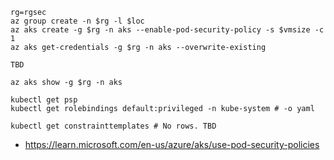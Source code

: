 ```
rg=rgsec
az group create -n $rg -l $loc
az aks create -g $rg -n aks --enable-pod-security-policy -s $vmsize -c 1
az aks get-credentials -g $rg -n aks --overwrite-existing
```

```
TBD

az aks show -g $rg -n aks

kubectl get psp
kubectl get rolebindings default:privileged -n kube-system # -o yaml

kubectl get constrainttemplates # No rows. TBD
```

- https://learn.microsoft.com/en-us/azure/aks/use-pod-security-policies
